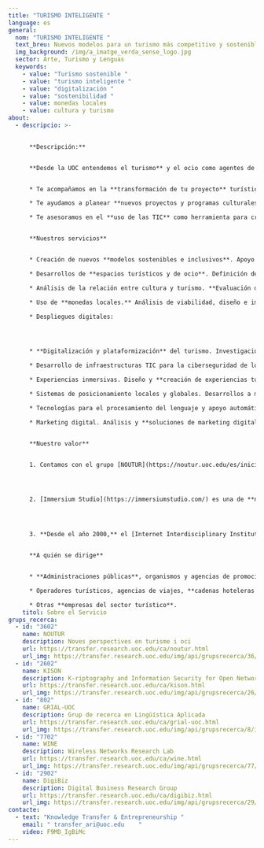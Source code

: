 ```yaml
---
title: "TURISMO INTELIGENTE "
language: es
general:
  nom: "TURISMO INTELIGENTE "
  text_breu: Nuevos modelos para un turismo más competitivo y sostenible
  img_background: /img/a_imatge_verda_sense_logo.jpg
  sector: Arte, Turismo y Lenguas
  keywords:
    - value: "Turismo sostenible "
    - value: "turismo inteligente "
    - value: "digitalización "
    - value: "sostenibilidad "
    - value: monedas locales
    - value: cultura y turismo
about:
  - descripcio: >-
      

      **Descripción:**


      **Desde la UOC entendemos el turismo** y el ocio como agentes de cambio para mejorar la competitividad y sostenibilidad de tu proyecto turístico:


      * Te acompañamos en la **transformación de tu proyecto** turístico o cultural, desde un enfoque experimental centrado en la utilidad y el impacto social, considerando perspectivas actuales y futuras.

      * Te ayudamos a planear **nuevos proyectos y programas culturales** y turísticos desde un enfoque innovador.

      * Te asesoramos en el **uso de las TIC** como herramienta para crear, producir, gestionar, difundir y consumir cultura y turismo. 


      **Nuestros servicios**


      * Creación de nuevos **modelos sostenibles e inclusivos**. Apoyo en la mejora de la oferta y la experiencia turística a través del desarrollo de proyectos que impulsan la sostenibilidad, la inclusión social y la cooperación entre los actores implicados.

      * Desarrollos de **espacios turísticos y de ocio**. Definición de planes estratégicos e innovadores para el desarrollo turístico y de ocio a través de estudios dinámicos y experimentales combinando aspectos teóricos de las ciencias sociales con estudios empíricos. 

      * Análisis de la relación entre cultura y turismo. **Evaluación de los impactos** de los acontecimientos culturales y propuestas estratégicas para su transformación en clave de sostenibilidad e inclusión.

      * Uso de **monedas locales.** Análisis de viabilidad, diseño e implementación de monedas locales para la dinamización social y económica de los municipios turísticos.

      * Despliegues digitales:




      * **Digitalización y plataformización** del turismo. Investigación, consultoría y formación alrededor de los procesos de digitalización y plataformización centrados en el turismo y el ocio.

      * Desarrollo de infraestructuras TIC para la ciberseguridad de los datos. Estas tecnologías son clave como herramientas facilitadoras de nuevos servicios digitales para el sector turístico. 

      * Experiencias inmersivas. Diseño y **creación de experiencias turísticas** (y educativas) mediante realidad virtual, realidad aumentada y realidad mixta, con y sin geolocalización.

      * Sistemas de posicionamiento locales y globales. Desarrollos a medida mediante tecnologías de comunicación satelitales y de radio que permiten conectar activos y equipaciones a nivel local y global.

      * Tecnologías para el procesamiento del lenguaje y apoyo automático a la traducción.

      * Marketing digital. Análisis y **soluciones de marketing digital** a medida basados en el conocimiento del consumidor en línea.


      **Nuestro valor**


      1. Contamos con el grupo [NOUTUR](https://noutur.uoc.edu/es/inicio/), un **equipo multidisciplinario** de expertos focalizado en la innovación del sector del turismo y el ocio a partir de dos fuerzas motrices: el impacto de las TIC en el consumo turístico y la sostenibilidad.




      2. [Immersium Studio](https://immersiumstudio.com/) es una de **nuestras spin-offs** con más proyección, y ha trabajado con museos, inmobiliarias, ayuntamientos, universidades y fundaciones. Centrada en el turismo, la cultura y la educación, se dedica a generar experiencias de realidad virtual y aumentada que permiten al usuario sumergirse en otro contexto y experimentar sensaciones de role playing. 




      3. **Desde el año 2000,** el [Internet Interdisciplinary Institute](https://research.uoc.edu/portal/es/in3/index.html) (IN3) es nuestro centro de referencia en I&I, y está dirigido al desarrollo de soluciones tecnológicas arraigadas en la era digital, y al estudio de internet y de los efectos de la interacción entre las tecnologías digitales y la actividad humana. 


      **A quién se dirige**


      * **Administraciones públicas**, organismos y agencias de promoción y gestión turística, asociaciones y fundaciones.

      * Operadores turísticos, agencias de viajes, **cadenas hoteleras y otros servicios de alojamiento**, parques de ocio, museos, etc.

      * Otras **empresas del sector turístico**.
    titol: Sobre el Servicio
grups_recerca:
  - id: "3602"
    name: NOUTUR
    description: Noves perspectives en turisme i oci
    url: https://transfer.research.uoc.edu/ca/noutur.html
    url_img: https://transfer.research.uoc.edu/img/api/grupsrecerca/36/image/1594109415142
  - id: "2602"
    name: KISON
    description: K-riptography and Information Security for Open Networks
    url: https://transfer.research.uoc.edu/ca/kison.html
    url_img: https://transfer.research.uoc.edu/img/api/grupsrecerca/26/image/1594286715997
  - id: "802"
    name: GRIAL-UOC
    description: Grup de recerca en Lingüística Aplicada
    url: https://transfer.research.uoc.edu/ca/grial-uoc.html
    url_img: https://transfer.research.uoc.edu/img/api/grupsrecerca/8/image/1594198022684
  - id: "7702"
    name: WINE
    description: Wireless Networks Research Lab
    url: https://transfer.research.uoc.edu/ca/wine.html
    url_img: https://transfer.research.uoc.edu/img/api/grupsrecerca/77/image/1594216262171
  - id: "2902"
    name: DigiBiz
    description: Digital Business Research Group
    url: https://transfer.research.uoc.edu/ca/digibiz.html
    url_img: https://transfer.research.uoc.edu/img/api/grupsrecerca/29/image/1594030464767
contacte:
  - text: "Knowledge Transfer & Entrepreneurship "
    email: " transfer_ari@uoc.edu    "
    video: F9MD_IgBiMc
---
```

